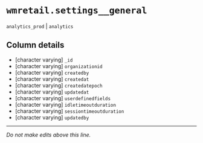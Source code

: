 # `wmretail.settings__general`
`analytics_prod` | `analytics`

## Column details
* [character varying] `_id`
* [character varying] `organizationid`
* [character varying] `createdby`
* [character varying] `createdat`
* [character varying] `createdatepoch`
* [character varying] `updatedat`
* [character varying] `userdefinedfields`
* [character varying] `idletimeoutduration`
* [character varying] `sessiontimeoutduration`
* [character varying] `updatedby`

-------------------------------------------------------------------------------
*Do not make edits above this line.*
